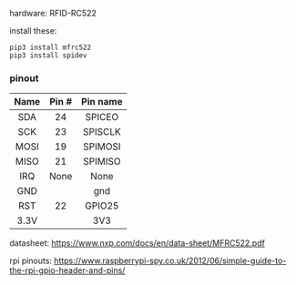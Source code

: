 hardware: RFID-RC522

install these:
```
pip3 install mfrc522
pip3 install spidev
```

### pinout
| Name | Pin # | Pin name   |
|:------:|:-------:|:------------:|
| SDA  | 24    | SPICEO     |
| SCK  | 23    | SPISCLK    |
| MOSI | 19    | SPIMOSI    |
| MISO | 21    | SPIMISO    |
| IRQ  | None  | None       |
| GND  |       | gnd        |
| RST  | 22    | GPIO25     |
| 3.3V |       | 3V3        |

datasheet: https://www.nxp.com/docs/en/data-sheet/MFRC522.pdf

rpi pinouts: https://www.raspberrypi-spy.co.uk/2012/06/simple-guide-to-the-rpi-gpio-header-and-pins/
